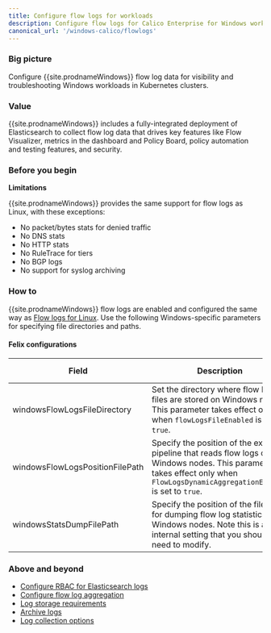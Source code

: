 ```yaml
---
title: Configure flow logs for workloads 
description: Configure flow logs for Calico Enterprise for Windows workloads.
canonical_url: '/windows-calico/flowlogs'
---
```


### Big picture

Configure {{site.prodnameWindows}} flow log data for visibility and troubleshooting Windows workloads in Kubernetes clusters.

### Value

{{site.prodnameWindows}} includes a fully-integrated deployment of Elasticsearch to collect flow log data that drives 
key features like Flow Visualizer, metrics in the dashboard and Policy Board, policy automation and testing features, and security. 

### Before you begin

**Limitations**

{{site.prodnameWindows}} provides the same support for flow logs as Linux, with these exceptions:

- No packet/bytes stats for denied traffic
- No DNS stats
- No HTTP stats
- No RuleTrace for tiers
- No BGP logs
- No support for syslog archiving

### How to

{{site.prodnameWindows}} flow logs are enabled and configured the same way as [Flow logs for Linux]({{site.baseurl}}/visibility/elastic/overview). Use the following Windows-specific parameters for specifying file directories and paths. 

#### Felix configurations

| Field                              | Description                 | Accepted Values   | Schema | Default    |
|------------------------------------|-----------------------------|-------------------|--------|------------|
| windowsFlowLogsFileDirectory | Set the directory where flow logs files are stored on Windows nodes. This parameter takes effect only when `flowLogsFileEnabled` is set to `true`. | string | string | `c:\\TigeraCalico\\flowlogs` |
| windowsFlowLogsPositionFilePath | Specify the position of the external pipeline that reads flow logs on Windows nodes. This parameter takes effect only when `FlowLogsDynamicAggregationEnabled` is set to `true`. | string | string | `c:\\TigeraCalico\\flowlogs\\flows.log.pos` |
| windowsStatsDumpFilePath | Specify the position of the file used for dumping flow log statistics on Windows nodes. Note this is an internal setting that you should not need to modify.| string | string | `c:\\TigeraCalico\\stats\\dump` |
 

### Above and beyond

- [Configure RBAC for Elasticsearch logs]({{site.baseurl}}/visibility/elastic/rbac-elasticsearch)
- [Configure flow log aggregation]({{site.baseurl}}/visibility/elastic/flow/aggregation)
- [Log storage requirements]({{site.baseurl}}/maintenance/logstorage/log-storage-requirements)
- [Archive logs]({{site.baseurl}}/visibility/elastic/archive-storage)
- [Log collection options]({{site.baseurl}}/reference/installation/api#operator.tigera.io/v1.LogCollectorSpec)
